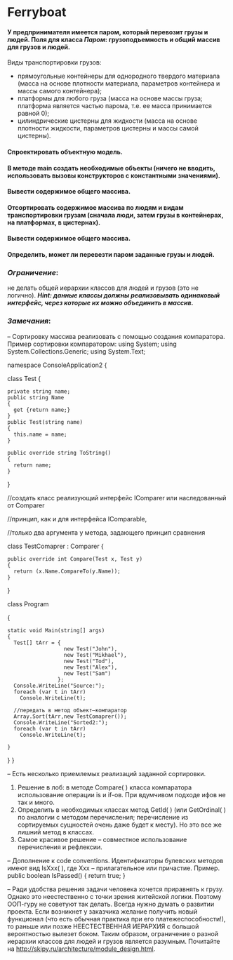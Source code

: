# Ferryboat

#### У предпринимателя имеется паром, который перевозит грузы и людей. Поля для класса ***Паром***: грузоподъемность и общий массив для грузов и людей.
Виды транспортировки грузов:

* прямоугольные контейнеры для однородного твердого материала (масса на основе плотности материала, параметров контейнера и массы самого контейнера);
* платформы для любого груза (масса на основе массы груза; платформа является частью парома, т.е. ее масса принимается равной 0);
* цилиндрические цистерны для жидкости (масса на основе плотности жидкости, параметров цистерны и массы самой цистерны).

#### Спроектировать объектную модель. 
#### В методе main создать необходимые объекты (ничего не вводить, использовать вызовы конструкторов с константными значениями).
#### Вывести содержимое общего массива.
#### Отсортировать содержимое массива по людям и видам транспортировки грузам (сначала люди, затем грузы в контейнерах, на платформах, в цистернах).
#### Вывести содержимое общего массива.
#### Определить, может ли перевезти паром заданные грузы и людей.
### ***Ограничение***:
  не делать общей иерархии классов для людей и грузов (это не логично). ***Hint: данные классы должны реализовывать одинаковый интерфейс, через которые их можно объединить в массив.*** 

### ***Замечания***: 
– Сортировку массива реализовать с помощью создания компаратора. Пример сортировки компаратором:
using System;
using System.Collections.Generic;
using System.Text;

namespace ConsoleApplication2
{

  class Test 
  {
    
    private string name;
    public string Name 
    {
      get {return name;}
    }
    public Test(string name) 
    {
      this.name = name;
    }

    public override string ToString()
    {
      return name;
    }

  }

//создать класс реализующий интерфейс IComparer или наследованный от Comparer

//принцип, как и для интерфейса IComparable, 

//только два аргумента у метода, задающего принцип сравнения

  class TestComaprer : Comparer<Test>
  {

    public override int Compare(Test x, Test y)
    {
      return (x.Name.CompareTo(y.Name));
    }

  }


  class Program
  
  {
  
    static void Main(string[] args)
    {
      Test[] tArr = {
                      new Test("John"),
                      new Test("Mikhael"),
                      new Test("Tod"),
                      new Test("Alex"),
                      new Test("Sam")
                    };
      Console.WriteLine("Source:");
      foreach (var t in tArr)
        Console.WriteLine(t);

      //передать в метод объект–компаратор
      Array.Sort(tArr,new TestComaprer());
      Console.WriteLine("Sorted2:");
      foreach (var t in tArr)
        Console.WriteLine(t);
      
    }
  }
}

– Есть несколько приемлемых реализаций заданной сортировки. 
1. Решение в лоб: в методе Compare( ) класса компаратора использование операции is и if-ов. При вдумчивом подходе ифов не так и много. 
2. Определить в необходимых классах метод GetId( ) (или GetOrdinal( ) по аналогии с методом перечисления; перечисление из сортируемых сущностей очень даже будет к месту). Но это все же лишний метод в классах. 
3. Самое красивое решение – совместное использование перечисления и рефлексии.

– Дополнение к code conventions. 
Идентификаторы булевских методов имеют вид IsXxx( ), где Xxx – прилагательное или причастие.
Пример.
	public boolean IsPassed() 
{
		return true;
	}

– Ради удобства решения задачи человека хочется приравнять к грузу. Однако это неестественно с точки зрения житейской логики. Поэтому ООП-гуру не советуют так делать. Всегда нужно думать о развитии проекта. Если возникнет у заказчика желание получить новый функционал (что есть обычная практика при его платежеспособности!), то раньше или позже НЕЕСТЕСТВЕННАЯ ИЕРАРХИЯ с большой вероятностью вылезет боком. 
Таким образом, ограничение о разной иерархии классов для людей и грузов является разумным. 
Почитайте на http://skipy.ru/architecture/module_design.html.

